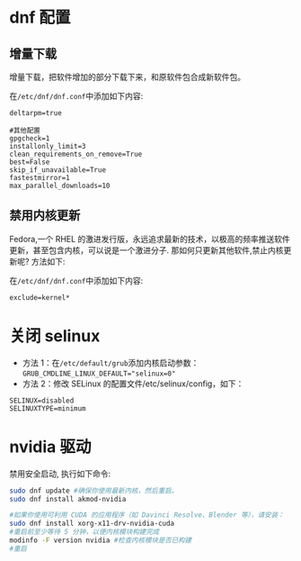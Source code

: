 # dnf 配置

## 增量下载

增量下载，把软件增加的部分下载下来，和原软件包合成新软件包。

在`/etc/dnf/dnf.conf`中添加如下内容:

```
deltarpm=true

#其他配置
gpgcheck=1
installonly_limit=3
clean_requirements_on_remove=True
best=False
skip_if_unavailable=True
fastestmirror=1
max_parallel_downloads=10
```

## 禁用内核更新

Fedora,一个 RHEL 的激进发行版，永远追求最新的技术，以极高的频率推送软件更新，甚至包含内核，可以说是一个激进分子.
那如何只更新其他软件,禁止内核更新呢? 方法如下:

在`/etc/dnf/dnf.conf`中添加如下内容:

```
exclude=kernel*
```

# 关闭 selinux

- 方法 1：在`/etc/default/grub`添加内核启动参数：`GRUB_CMDLINE_LINUX_DEFAULT="selinux=0"`
- 方法 2：修改 SELinux 的配置文件/etc/selinux/config，如下：

```
SELINUX=disabled
SELINUXTYPE=minimum
```

# nvidia 驱动

禁用安全启动, 执行如下命令:

```bash
sudo dnf update #确保你使用最新内核，然后重启。
sudo dnf install akmod-nvidia

#如果你使用可利用 CUDA 的应用程序（如 Davinci Resolve、Blender 等），请安装：
sudo dnf install xorg-x11-drv-nvidia-cuda
#重启前至少等待 5 分钟，以便内核模块构建完成
modinfo -F version nvidia #检查内核模块是否已构建
#重启
```
